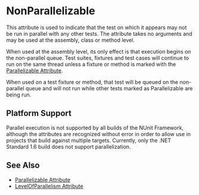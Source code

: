 # NonParallelizable

This attribute is used to indicate that the test on which it appears may not be run in parallel with any other tests.
The attribute takes no arguments and may be used at the assembly, class or method level.

When used at the assembly level, its only effect is that execution begins on the non-parallel queue. Test suites,
fixtures and test cases will continue to run on the same thread unless a fixture or method is marked with the
[Parallelizable Attribute](parallelizable.md).

When used on a test fixture or method, that test will be queued on the non-parallel queue and will not run while other
tests marked as Parallelizable are being run.

## Platform Support

Parallel execution is not supported by all builds of the NUnit Framework, although the attributes are recognized without
error in order to allow use in projects that build against multiple targets. Currently, only the .NET Standard 1.6 build
does not support parallelization.

## See Also

* [Parallelizable Attribute](parallelizable.md)
* [LevelOfParallelism Attribute](levelofparallelism.md)
